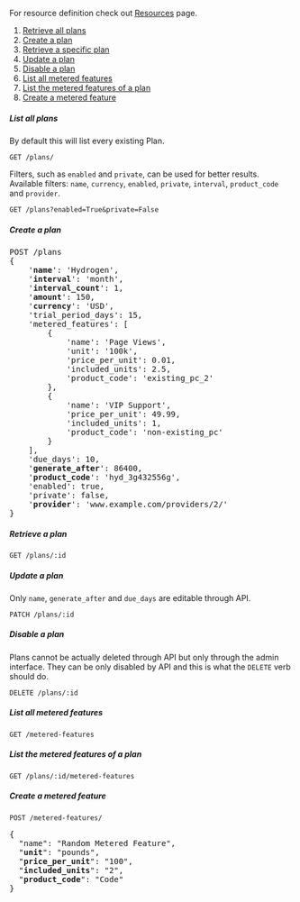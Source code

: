 For resource definition check out [Resources](Resources#plan) page.

1. [Retrieve all plans](#list-all-plans)
2. [Create a plan](#create-a-plan)
3. [Retrieve a specific plan](#retrieve-a-plan)
4. [Update a plan](#update-a-plan)
5. [Disable a plan](#disable-a-plan)
6. [List all metered features](#list-all-metered-features)
7. [List the metered features of a plan](#list-the-metered-features-of-a-plan)
8. [Create a metered feature](#create-a-metered-feature)

##### List all plans
By default this will list every existing Plan.
```
GET /plans/
```
Filters, such as `enabled` and `private`, can be used for better results. Available filters: `name`, `currency`, `enabled`, `private`, `interval`, `product_code` and `provider`.
```
GET /plans?enabled=True&private=False
```

##### Create a plan
<pre>
POST /plans
{
    '<b>name</b>': 'Hydrogen',
    '<b>interval</b>': 'month',
    '<b>interval_count</b>': 1,
    '<b>amount</b>': 150,
    '<b>currency</b>': 'USD',
    'trial_period_days': 15,
    'metered_features': [
        {
            'name': 'Page Views',
            'unit': '100k',
            'price_per_unit': 0.01,
            'included_units': 2.5,
            'product_code': 'existing_pc_2'
        },
        {
            'name': 'VIP Support',
            'price_per_unit': 49.99,
            'included_units': 1,
            'product_code': 'non-existing_pc'
        }
    ],
    'due_days': 10,
    '<b>generate_after</b>': 86400,
    '<b>product_code</b>': 'hyd_3g432556g',
    'enabled': true,
    'private': false,
    '<b>provider</b>': 'www.example.com/providers/2/'
}
</pre>

##### Retrieve a plan
```
GET /plans/:id
```

##### Update a plan
Only `name`, `generate_after` and `due_days` are editable through API.
```
PATCH /plans/:id
```

##### Disable a plan
Plans cannot be actually deleted through API but only through the admin interface. They can be only disabled by API and this is what the `DELETE` verb should do.
```
DELETE /plans/:id
```
##### List all metered features
```
GET /metered-features
```

##### List the metered features of a plan
```
GET /plans/:id/metered-features
```

##### Create a metered feature

`POST /metered-features/`
<pre>
{
  "name": "Random Metered Feature",
  "<b>unit</b>": "pounds",
  "<b>price_per_unit</b>": "100",
  "<b>included_units</b>": "2",
  "<b>product_code</b>": "Code"
}
</pre>
